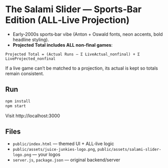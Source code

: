 # The Salami Slider — Sports‑Bar Edition (ALL‑Live Projection)

- Early‑2000s sports‑bar vibe (Anton + Oswald fonts, neon accents, bold headline styling).
- **Projected Total includes ALL non‑final games**:

```
Projected Total = (Actual Runs – Σ LiveActual_nonfinal) + Σ LiveProjected_nonfinal
```

If a live game can’t be matched to a projection, its actual is kept so totals remain consistent.

## Run
```bash
npm install
npm start
```
Visit http://localhost:3000

## Files
- `public/index.html` — themed UI + ALL‑live logic
- `public/assets/juice-junkies-logo.png`, `public/assets/salami-slider-logo.png` — your logos
- `server.js`, `package.json` — original backend/server

